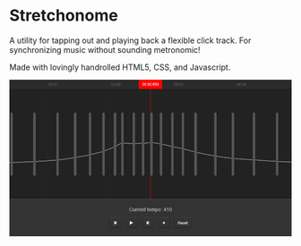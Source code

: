 # Stretchonome

A utility for tapping out and playing back a flexible click track. For synchronizing music without sounding metronomic! 

Made with lovingly handrolled HTML5, CSS, and Javascript.

![Thumbnail](https://github.com/bhnascar/stretchonome/blob/master/images/screenshot.png)

